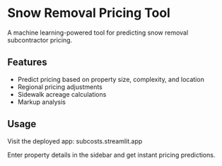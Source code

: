 # Snow Removal Pricing Tool

A machine learning-powered tool for predicting snow removal subcontractor pricing.

## Features
- Predict pricing based on property size, complexity, and location
- Regional pricing adjustments
- Sidewalk acreage calculations
- Markup analysis

## Usage
Visit the deployed app: subcosts.streamlit.app

Enter property details in the sidebar and get instant pricing predictions.

